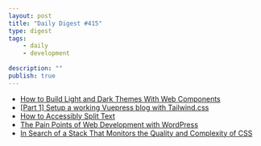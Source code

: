 ```yaml
---
layout: post
title: "Daily Digest #415"
type: digest
tags: 
    - daily
    - development
    
description: ""
publish: true
---
```


- [How to Build Light and Dark Themes With Web Components](https://medium.com/better-programming/how-to-build-dark-and-light-theme-with-web-components-a63ca1570bfe)
- [[Part 1] Setup a working Vuepress blog with Tailwind.css](https://www.amie-chen.com/blog/20190206-build-a-site-with-vuepress-part1.html)
- [How to Accessibly Split Text](https://css-irl.info/how-to-accessibly-split-text/)
- [The Pain Points of Web Development with WordPress](https://medium.com/young-coder/the-pain-points-of-web-development-with-wordpress-9bbaf5393202)
- [In Search of a Stack That Monitors the Quality and Complexity of CSS ](https://css-tricks.com/in-search-of-a-stack-that-monitors-the-quality-and-complexity-of-css/)